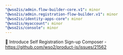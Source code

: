 ```yaml
---
"@wso2is/admin.flow-builder-core.v1": minor
"@wso2is/admin.registration-flow-builder.v1": minor
"@wso2is/identity-apps-core": minor
"@wso2is/myaccount": minor
"@wso2is/console": minor
---
```


🎉 Introduce Self Registration Sign-up Composer
    - https://github.com/wso2/product-is/issues/21562
